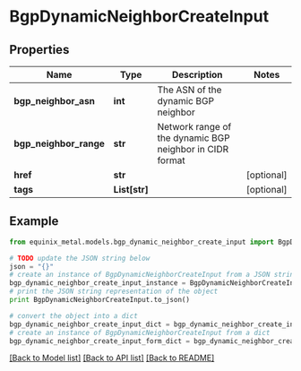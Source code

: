 # BgpDynamicNeighborCreateInput


## Properties
Name | Type | Description | Notes
------------ | ------------- | ------------- | -------------
**bgp_neighbor_asn** | **int** | The ASN of the dynamic BGP neighbor | 
**bgp_neighbor_range** | **str** | Network range of the dynamic BGP neighbor in CIDR format | 
**href** | **str** |  | [optional] 
**tags** | **List[str]** |  | [optional] 

## Example

```python
from equinix_metal.models.bgp_dynamic_neighbor_create_input import BgpDynamicNeighborCreateInput

# TODO update the JSON string below
json = "{}"
# create an instance of BgpDynamicNeighborCreateInput from a JSON string
bgp_dynamic_neighbor_create_input_instance = BgpDynamicNeighborCreateInput.from_json(json)
# print the JSON string representation of the object
print BgpDynamicNeighborCreateInput.to_json()

# convert the object into a dict
bgp_dynamic_neighbor_create_input_dict = bgp_dynamic_neighbor_create_input_instance.to_dict()
# create an instance of BgpDynamicNeighborCreateInput from a dict
bgp_dynamic_neighbor_create_input_form_dict = bgp_dynamic_neighbor_create_input.from_dict(bgp_dynamic_neighbor_create_input_dict)
```
[[Back to Model list]](../README.md#documentation-for-models) [[Back to API list]](../README.md#documentation-for-api-endpoints) [[Back to README]](../README.md)


